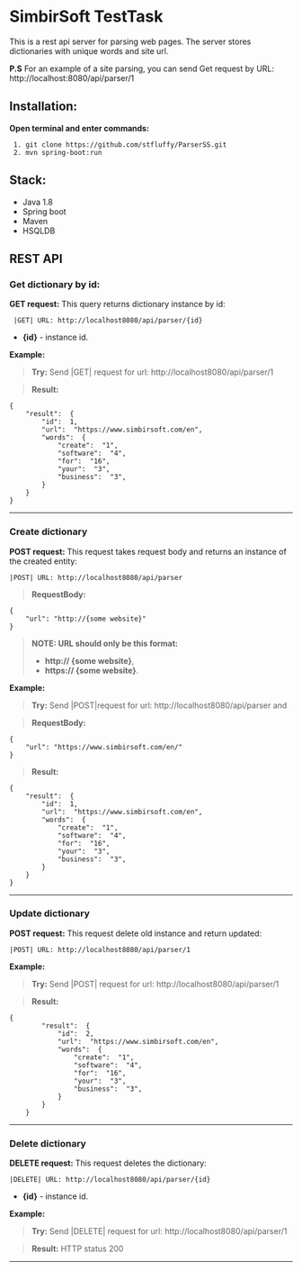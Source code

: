 # SimbirSoft TestTask

This is a rest api server for parsing web pages. The server stores dictionaries with unique words and site url.


**P.S** For an example of a site parsing, you can send Get request by URL:  http://localhost:8080/api/parser/1 

## Installation:

	
**Open terminal and enter commands:**

	 1. git clone https://github.com/stfluffy/ParserSS.git
	 2. mvn spring-boot:run
## Stack:

 - Java 1.8
 - Spring boot
 - Maven
 - HSQLDB

## REST API

### Get dictionary by id:

**GET  request:** This query returns dictionary instance by id:
	
	 |GET| URL: http://localhost8080/api/parser/{id}

- **{id}** -  instance id.


	
**Example:** 
> **Try:** Send |GET| request for url:	http://localhost8080/api/parser/1

>**Result:**

	{
		"result":  {
			"id":  1,
			"url":  "https://www.simbirsoft.com/en",
		    "words":  {
			    "create":  "1",
			    "software":  "4",
			    "for":  "16",
			    "your":  "3",
			    "business":  "3",
			}   
		}	
	}
	
---

### Create dictionary

**POST request:** This request takes request body and returns an instance of the created entity:

	|POST| URL: http://localhost8080/api/parser
	
>**RequestBody:**
>
	{
		"url": "http://{some website}"
	}

> **NOTE:  URL should only be this format:** 
> - **http:// {some website}**,
> - **https:// {some website}**.	

**Example:** 
> **Try:** Send |POST|request for url: http://localhost8080/api/parser and

>**RequestBody:**
	
	{
		"url": "https://www.simbirsoft.com/en/"
	}

>**Result:**

	{
		"result":  {
			"id":  1,
			"url":  "https://www.simbirsoft.com/en",
		    "words":  {
			    "create":  "1",
			    "software":  "4",
			    "for":  "16",
			    "your":  "3",
			    "business":  "3",
			}   
		}	
	}

---
### Update dictionary

**POST request:** This request delete old instance and return updated:

	|POST| URL: http://localhost8080/api/parser/1
	

**Example:**  
> **Try:** Send |POST| request for url: http://localhost8080/api/parser/1 


>**Result:**

	{
    		"result":  {
    			"id":  2,
    			"url":  "https://www.simbirsoft.com/en",
    		    "words":  {
    			    "create":  "1",
    			    "software":  "4",
    			    "for":  "16",
    			    "your":  "3",
    			    "business":  "3",
    			}   
    		}	
    	}


---

### Delete dictionary

**DELETE request:** This request deletes the dictionary:

	|DELETE| URL: http://localhost8080/api/parser/{id}

- **{id}** -  instance id.


**Example:** 
> **Try:**  Send |DELETE| request for url: http://localhost8080/api/parser/1 


>**Result:** HTTP status 200


---

